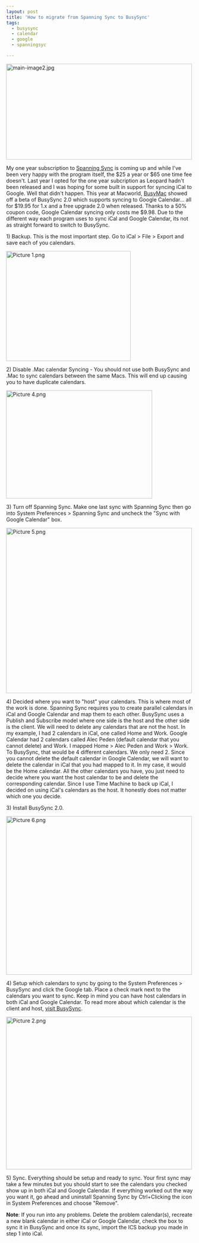 ```yaml
---
layout: post
title: 'How to migrate from Spanning Sync to BusySync'
tags:
  - busysync
  - calendar
  - google
  - spanningsyc

---
```


<p><img src="http://www.the8thsign.com/wp-content/uploads/2008/03/main-image2.jpg" alt="main-image2.jpg" border="0" width="500" height="258" /></p>

<p>My one year subscription to <a href="http://spanningsync.com/">Spanning Sync</a> is coming up and while I've been very happy with the program itself, the $25 a year or $65 one time fee doesn't. Last year I opted for the one year subcription as Leopard hadn't been released and I was hoping for some built in support for syncing iCal to Google. Well that didn't happen. This year at Macworld, <a href="http://www.busymac.com/">BusyMac</a> showed off a beta of BusySync 2.0 which supports syncing to Google Calendar... all for $19.95 for 1.x and a free upgrade 2.0 when released. Thanks to a 50% coupon code, Google Calendar syncing only costs me $9.98. Due to the different way each program uses to sync iCal and Google Calendar, its not as straight forward to switch to BusySync. </p>

<p>1) Backup. This is the most important step. Go to iCal > File > Export and save each of you calendars.</p><img src="http://www.the8thsign.com/wp-content/uploads/2008/03/picture-1.png" alt="Picture 1.png" border="0" width="335" height="296" />
<p>2) Disable .Mac calendar Syncing - You should not use both BusySync and .Mac to sync calendars between the same Macs. This will end up causing you to have duplicate calendars.</p> 
<img src="http://www.the8thsign.com/wp-content/uploads/2008/03/picture-4.png" alt="Picture 4.png" border="0" width="393" height="291" />
<p>3) Turn off Spanning Sync. Make one last sync with Spanning Sync then go into System Preferences > Spanning Sync and uncheck the "Sync with Google Calendar" box.</p><img src="http://www.the8thsign.com/wp-content/uploads/2008/03/picture-5.png" alt="Picture 5.png" border="0" width="500" height="445" />
<p>4) Decided where you want to "host" your calendars. This is where most of the work is done. Spanning Sync requires you to create parallel calendars in iCal and Google Calendar and map them to each other. BusySync uses a Publish and Subscribe model where one side is the host and the other side is the client. We will need to delete any calendars that are not the host. In my example, I had 2 calendars in iCal, one called Home and Work. Google Calendar had 2 calendars called Alec Peden (default calendar that you cannot delete) and Work. I mapped Home > Alec Peden and Work > Work. To BusySync, that would be 4 different calendars. We only need 2. Since you cannot delete the default calendar in Google Calendar, we will want to delete the calendar in iCal that you had mapped to it. In my case, it would be the Home calendar. All the other calendars you have, you just need to decide where you want the host calendar to be and delete the corresponding calendar. Since I use Time Machine to back up iCal, I decided on using iCal's calendars as the host. It honestly does not matter which one you decide.</p>
<p>3) Install BusySync 2.0.</p> <img src="http://www.the8thsign.com/wp-content/uploads/2008/03/picture-6.png" alt="Picture 6.png" border="0" width="500" height="427" />
<p>4) Setup which calendars to sync by going to the System Preferences > BusySync and click the Google tab. Place a check mark next to the calendars you want to sync. Keep in mind you can have host calendars in both iCal and Google Calendar. To read more about which calendar is the client and host, <a href="http://www.busymac.com/faqs.html%23google-host">visit BusySync</a>.</p>
<img src="http://www.the8thsign.com/wp-content/uploads/2008/03/picture-2.png" alt="Picture 2.png" border="0" width="500" height="411" />
<p>5) Sync. Everything should be setup and ready to sync. Your first sync may take a few minutes but you should start to see the calendars you checked show up in both iCal and Google Calendar. If everything worked out the way you want it, go ahead and uninstall Spanning Sync by Ctrl+Clicking the icon in System Preferences and choose "Remove".</p>

<p><strong>Note</strong>: If you run into any problems. Delete the problem calendar(s), recreate a new blank calendar in either iCal or Google Calendar, check the box to sync it in BusySync and once its sync, import the ICS backup you made in step 1 into iCal.</p>



